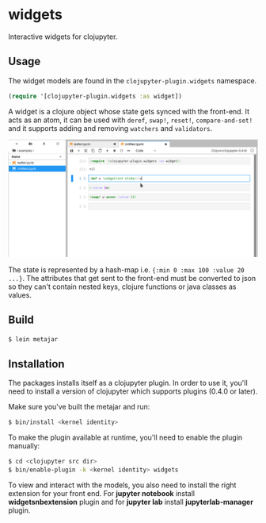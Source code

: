 # widgets
Interactive widgets for clojupyter.

## Usage
The widget models are found in the `clojupyter-plugin.widgets` namespace.

```clojure
(require '[clojupyter-plugin.widgets :as widget])
```
A widget is a clojure object whose state gets synced with the front-end.
It acts as an atom, it can be used with `deref`, `swap!`, `reset!`, `compare-and-set!` and it supports adding and removing `watchers` and `validators`.

![Slider](images/slider.gif)

The state is represented by a hash-map i.e. `{:min 0 :max 100 :value 20 ...}`.
The attributes that get sent to the front-end must be converted to json so they can't contain nested keys, clojure functions or java classes as values.

## Build
```bash
$ lein metajar
```

## Installation
The packages installs itself as a clojupyter plugin. In order to use it, you'll need to install a version of clojupyter which supports plugins (0.4.0 or later).

Make sure you've built the metajar and run:
```bash
$ bin/install <kernel identity>
```

To make the plugin available at runtime, you'll need to enable the plugin manually:
```bash
$ cd <clojupyter src dir>
$ bin/enable-plugin -k <kernel identity> widgets
```
To view and interact with the models, you also need to install the right extension for your front end.
For **jupyter notebook** install **widgetsnbextension** plugin and for **jupyter lab** install **jupyterlab-manager** plugin.

